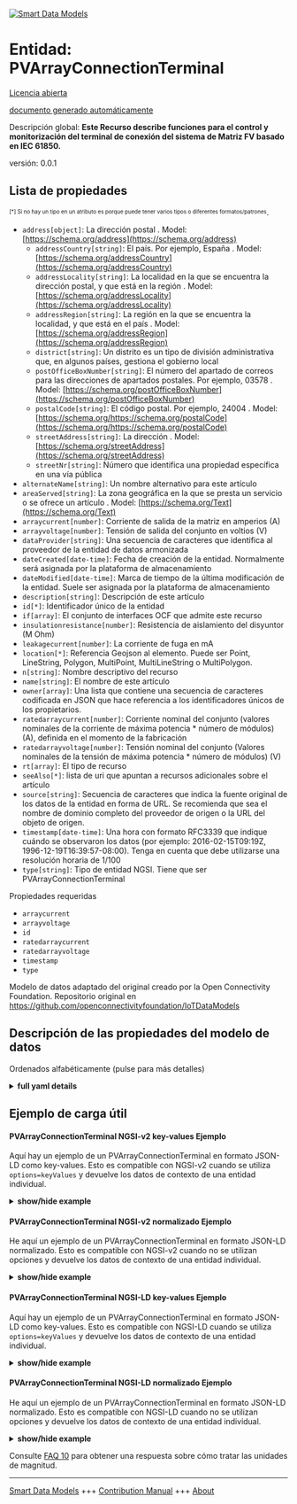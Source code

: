 <!-- 10-Header -->    
[![Smart Data Models](https://smartdatamodels.org/wp-content/uploads/2022/01/SmartDataModels_logo.png "Logo")](https://smartdatamodels.org)    
Entidad: PVArrayConnectionTerminal    
==================================<!-- /10-Header -->    
<!-- 15-License -->    
[Licencia abierta](https://github.com/smart-data-models//dataModel.OCF/blob/master/PVArrayConnectionTerminal/LICENSE.md)    
[documento generado automáticamente](https://docs.google.com/presentation/d/e/2PACX-1vTs-Ng5dIAwkg91oTTUdt8ua7woBXhPnwavZ0FxgR8BsAI_Ek3C5q97Nd94HS8KhP-r_quD4H0fgyt3/pub?start=false&loop=false&delayms=3000#slide=id.gb715ace035_0_60)    
<!-- /15-License -->    
<!-- 20-Description -->    
Descripción global: **Este Recurso describe funciones para el control y monitorización del terminal de conexión del sistema de Matriz FV basado en IEC 61850.**    
versión: 0.0.1    
<!-- /20-Description -->    
<!-- 30-PropertiesList -->    
## Lista de propiedades    
<sup><sub>[*] Si no hay un tipo en un atributo es porque puede tener varios tipos o diferentes formatos/patrones</sub></sup>.    
- `address[object]`: La dirección postal  . Model: [https://schema.org/address](https://schema.org/address)	- `addressCountry[string]`: El país. Por ejemplo, España  . Model: [https://schema.org/addressCountry](https://schema.org/addressCountry)    
	- `addressLocality[string]`: La localidad en la que se encuentra la dirección postal, y que está en la región  . Model: [https://schema.org/addressLocality](https://schema.org/addressLocality)    
	- `addressRegion[string]`: La región en la que se encuentra la localidad, y que está en el país  . Model: [https://schema.org/addressRegion](https://schema.org/addressRegion)    
	- `district[string]`: Un distrito es un tipo de división administrativa que, en algunos países, gestiona el gobierno local      
	- `postOfficeBoxNumber[string]`: El número del apartado de correos para las direcciones de apartados postales. Por ejemplo, 03578  . Model: [https://schema.org/postOfficeBoxNumber](https://schema.org/postOfficeBoxNumber)    
	- `postalCode[string]`: El código postal. Por ejemplo, 24004  . Model: [https://schema.org/https://schema.org/postalCode](https://schema.org/https://schema.org/postalCode)    
	- `streetAddress[string]`: La dirección  . Model: [https://schema.org/streetAddress](https://schema.org/streetAddress)    
	- `streetNr[string]`: Número que identifica una propiedad específica en una vía pública      
- `alternateName[string]`: Un nombre alternativo para este artículo  - `areaServed[string]`: La zona geográfica en la que se presta un servicio o se ofrece un artículo  . Model: [https://schema.org/Text](https://schema.org/Text)- `arraycurrent[number]`: Corriente de salida de la matriz en amperios (A)  - `arrayvoltage[number]`: Tensión de salida del conjunto en voltios (V)  - `dataProvider[string]`: Una secuencia de caracteres que identifica al proveedor de la entidad de datos armonizada  - `dateCreated[date-time]`: Fecha de creación de la entidad. Normalmente será asignada por la plataforma de almacenamiento  - `dateModified[date-time]`: Marca de tiempo de la última modificación de la entidad. Suele ser asignada por la plataforma de almacenamiento  - `description[string]`: Descripción de este artículo  - `id[*]`: Identificador único de la entidad  - `if[array]`: El conjunto de interfaces OCF que admite este recurso  - `insulationresistance[number]`: Resistencia de aislamiento del disyuntor (M Ohm)  - `leakagecurrent[number]`: La corriente de fuga en mA  - `location[*]`: Referencia Geojson al elemento. Puede ser Point, LineString, Polygon, MultiPoint, MultiLineString o MultiPolygon.  - `n[string]`: Nombre descriptivo del recurso  - `name[string]`: El nombre de este artículo  - `owner[array]`: Una lista que contiene una secuencia de caracteres codificada en JSON que hace referencia a los identificadores únicos de los propietarios.  - `ratedarraycurrent[number]`: Corriente nominal del conjunto (valores nominales de la corriente de máxima potencia * número de módulos) (A), definida en el momento de la fabricación  - `ratedarrayvoltage[number]`: Tensión nominal del conjunto (Valores nominales de la tensión de máxima potencia * número de módulos) (V)  - `rt[array]`: El tipo de recurso  - `seeAlso[*]`: lista de uri que apuntan a recursos adicionales sobre el artículo  - `source[string]`: Secuencia de caracteres que indica la fuente original de los datos de la entidad en forma de URL. Se recomienda que sea el nombre de dominio completo del proveedor de origen o la URL del objeto de origen.  - `timestamp[date-time]`: Una hora con formato RFC3339 que indique cuándo se observaron los datos (por ejemplo: 2016-02-15T09:19Z, 1996-12-19T16:39:57-08:00). Tenga en cuenta que debe utilizarse una resolución horaria de 1/100  - `type[string]`: Tipo de entidad NGSI. Tiene que ser PVArrayConnectionTerminal  <!-- /30-PropertiesList -->    
<!-- 35-RequiredProperties -->    
Propiedades requeridas    
- `arraycurrent`  - `arrayvoltage`  - `id`  - `ratedarraycurrent`  - `ratedarrayvoltage`  - `timestamp`  - `type`  <!-- /35-RequiredProperties -->    
<!-- 40-RequiredProperties -->    
Modelo de datos adaptado del original creado por la Open Connectivity Foundation. Repositorio original en https://github.com/openconnectivityfoundation/IoTDataModels    
<!-- /40-RequiredProperties -->    
<!-- 50-DataModelHeader -->    
## Descripción de las propiedades del modelo de datos    
Ordenados alfabéticamente (pulse para más detalles)    
<!-- /50-DataModelHeader -->    
<!-- 60-ModelYaml -->    
<details><summary><strong>full yaml details</strong></summary>      
```yaml    
PVArrayConnectionTerminal:      
  description: This Resource describes functions for the control and monitoring of IEC 61850 based PV Array system connection terminal.      
  properties:      
    address:      
      description: The mailing address      
      properties:      
        addressCountry:      
          description: 'The country. For example, Spain'      
          type: string      
          x-ngsi:      
            model: https://schema.org/addressCountry      
            type: Property      
        addressLocality:      
          description: 'The locality in which the street address is, and which is in the region'      
          type: string      
          x-ngsi:      
            model: https://schema.org/addressLocality      
            type: Property      
        addressRegion:      
          description: 'The region in which the locality is, and which is in the country'      
          type: string      
          x-ngsi:      
            model: https://schema.org/addressRegion      
            type: Property      
        district:      
          description: 'A district is a type of administrative division that, in some countries, is managed by the local government'      
          type: string      
          x-ngsi:      
            type: Property      
        postOfficeBoxNumber:      
          description: 'The post office box number for PO box addresses. For example, 03578'      
          type: string      
          x-ngsi:      
            model: https://schema.org/postOfficeBoxNumber      
            type: Property      
        postalCode:      
          description: 'The postal code. For example, 24004'      
          type: string      
          x-ngsi:      
            model: https://schema.org/https://schema.org/postalCode      
            type: Property      
        streetAddress:      
          description: The street address      
          type: string      
          x-ngsi:      
            model: https://schema.org/streetAddress      
            type: Property      
        streetNr:      
          description: Number identifying a specific property on a public street      
          type: string      
          x-ngsi:      
            type: Property      
      type: object      
      x-ngsi:      
        model: https://schema.org/address      
        type: Property      
    alternateName:      
      description: An alternative name for this item      
      type: string      
      x-ngsi:      
        type: Property      
    areaServed:      
      description: The geographic area where a service or offered item is provided      
      type: string      
      x-ngsi:      
        model: https://schema.org/Text      
        type: Property      
    arraycurrent:      
      description: Output current of array in Ampere (A)      
      readOnly: true      
      type: number      
      x-ngsi:      
        type: Property      
    arrayvoltage:      
      description: Output voltage of array in volts (V)      
      readOnly: true      
      type: number      
      x-ngsi:      
        type: Property      
    dataProvider:      
      description: A sequence of characters identifying the provider of the harmonised data entity      
      type: string      
      x-ngsi:      
        type: Property      
    dateCreated:      
      description: Entity creation timestamp. This will usually be allocated by the storage platform      
      format: date-time      
      type: string      
      x-ngsi:      
        type: Property      
    dateModified:      
      description: Timestamp of the last modification of the entity. This will usually be allocated by the storage platform      
      format: date-time      
      type: string      
      x-ngsi:      
        type: Property      
    description:      
      description: A description of this item      
      type: string      
      x-ngsi:      
        type: Property      
    id:      
      anyOf:      
        - description: Identifier format of any NGSI entity      
          maxLength: 256      
          minLength: 1      
          pattern: ^[\w\-\.\{\}\$\+\*\[\]`|~^@!,:\\]+$      
          type: string      
          x-ngsi:      
            type: Property      
        - description: Identifier format of any NGSI entity      
          format: uri      
          type: string      
          x-ngsi:      
            type: Property      
      description: Unique identifier of the entity      
      x-ngsi:      
        type: Property      
    if:      
      description: The OCF Interface set supported by this Resource      
      items:      
        enum:      
          - oic.if.s      
          - oic.if.baseline      
        type: string      
      minItems: 2      
      readOnly: true      
      type: array      
      uniqueItems: true      
      x-ngsi:      
        type: Property      
    insulationresistance:      
      description: Insulation resistance of circuit breaker (M Ohm)      
      readOnly: true      
      type: number      
      x-ngsi:      
        type: Property      
    leakagecurrent:      
      description: The leakage current in mA      
      readOnly: true      
      type: number      
      x-ngsi:      
        type: Property      
    location:      
      description: 'Geojson reference to the item. It can be Point, LineString, Polygon, MultiPoint, MultiLineString or MultiPolygon'      
      oneOf:      
        - description: Geojson reference to the item. Point      
          properties:      
            bbox:      
              items:      
                type: number      
              minItems: 4      
              type: array      
            coordinates:      
              items:      
                type: number      
              minItems: 2      
              type: array      
            type:      
              enum:      
                - Point      
              type: string      
          required:      
            - type      
            - coordinates      
          title: GeoJSON Point      
          type: object      
          x-ngsi:      
            type: GeoProperty      
        - description: Geojson reference to the item. LineString      
          properties:      
            bbox:      
              items:      
                type: number      
              minItems: 4      
              type: array      
            coordinates:      
              items:      
                items:      
                  type: number      
                minItems: 2      
                type: array      
              minItems: 2      
              type: array      
            type:      
              enum:      
                - LineString      
              type: string      
          required:      
            - type      
            - coordinates      
          title: GeoJSON LineString      
          type: object      
          x-ngsi:      
            type: GeoProperty      
        - description: Geojson reference to the item. Polygon      
          properties:      
            bbox:      
              items:      
                type: number      
              minItems: 4      
              type: array      
            coordinates:      
              items:      
                items:      
                  items:      
                    type: number      
                  minItems: 2      
                  type: array      
                minItems: 4      
                type: array      
              type: array      
            type:      
              enum:      
                - Polygon      
              type: string      
          required:      
            - type      
            - coordinates      
          title: GeoJSON Polygon      
          type: object      
          x-ngsi:      
            type: GeoProperty      
        - description: Geojson reference to the item. MultiPoint      
          properties:      
            bbox:      
              items:      
                type: number      
              minItems: 4      
              type: array      
            coordinates:      
              items:      
                items:      
                  type: number      
                minItems: 2      
                type: array      
              type: array      
            type:      
              enum:      
                - MultiPoint      
              type: string      
          required:      
            - type      
            - coordinates      
          title: GeoJSON MultiPoint      
          type: object      
          x-ngsi:      
            type: GeoProperty      
        - description: Geojson reference to the item. MultiLineString      
          properties:      
            bbox:      
              items:      
                type: number      
              minItems: 4      
              type: array      
            coordinates:      
              items:      
                items:      
                  items:      
                    type: number      
                  minItems: 2      
                  type: array      
                minItems: 2      
                type: array      
              type: array      
            type:      
              enum:      
                - MultiLineString      
              type: string      
          required:      
            - type      
            - coordinates      
          title: GeoJSON MultiLineString      
          type: object      
          x-ngsi:      
            type: GeoProperty      
        - description: Geojson reference to the item. MultiLineString      
          properties:      
            bbox:      
              items:      
                type: number      
              minItems: 4      
              type: array      
            coordinates:      
              items:      
                items:      
                  items:      
                    items:      
                      type: number      
                    minItems: 2      
                    type: array      
                  minItems: 4      
                  type: array      
                type: array      
              type: array      
            type:      
              enum:      
                - MultiPolygon      
              type: string      
          required:      
            - type      
            - coordinates      
          title: GeoJSON MultiPolygon      
          type: object      
          x-ngsi:      
            type: GeoProperty      
      x-ngsi:      
        type: GeoProperty      
    n:      
      description: Friendly name of the Resource      
      maxLength: 64      
      readOnly: true      
      type: string      
      x-ngsi:      
        type: Property      
    name:      
      description: The name of this item      
      type: string      
      x-ngsi:      
        type: Property      
    owner:      
      description: A List containing a JSON encoded sequence of characters referencing the unique Ids of the owner(s)      
      items:      
        anyOf:      
          - description: Identifier format of any NGSI entity      
            maxLength: 256      
            minLength: 1      
            pattern: ^[\w\-\.\{\}\$\+\*\[\]`|~^@!,:\\]+$      
            type: string      
            x-ngsi:      
              type: Property      
          - description: Identifier format of any NGSI entity      
            format: uri      
            type: string      
            x-ngsi:      
              type: Property      
        description: Unique identifier of the entity      
        x-ngsi:      
          type: Property      
      type: array      
      x-ngsi:      
        type: Property      
    ratedarraycurrent:      
      description: 'Rated current of array (Nominal values of maximum power current * number of modules) (A), defined at manufacturing time'      
      readOnly: true      
      type: number      
      x-ngsi:      
        type: Property      
    ratedarrayvoltage:      
      description: Rated voltage of array (Nominal values of maximum power voltage * number of modules) (V)      
      readOnly: true      
      type: number      
      x-ngsi:      
        type: Property      
    rt:      
      description: The Resource Type      
      items:      
        enum:      
          - oic.r.pvconnectionterminal      
        maxLength: 64      
        type: string      
      minItems: 1      
      readOnly: true      
      type: array      
      uniqueItems: true      
      x-ngsi:      
        type: Property      
    seeAlso:      
      description: list of uri pointing to additional resources about the item      
      oneOf:      
        - items:      
            format: uri      
            type: string      
          minItems: 1      
          type: array      
        - format: uri      
          type: string      
      x-ngsi:      
        type: Property      
    source:      
      description: 'A sequence of characters giving the original source of the entity data as a URL. Recommended to be the fully qualified domain name of the source provider, or the URL to the source object'      
      type: string      
      x-ngsi:      
        type: Property      
    timestamp:      
      description: 'An RFC3339 formatted time indicating when the data was observed (e.g.: 2016-02-15T09:19Z, 1996-12-19T16:39:57-08:00). Note that 1/100 time resolution should be used'      
      format: date-time      
      readOnly: true      
      type: string      
      x-ngsi:      
        type: Property      
    type:      
      description: NGSI entity type. It has to be PVArrayConnectionTerminal      
      enum:      
        - PVArrayConnectionTerminal      
      type: string      
      x-ngsi:      
        type: Property      
  required:      
    - ratedarrayvoltage      
    - ratedarraycurrent      
    - arrayvoltage      
    - arraycurrent      
    - timestamp      
    - id      
    - type      
  type: object      
  x-derived-from: https://raw.githubusercontent.com/openconnectivityfoundation/IoTDataModels/master/PVArraySystemConnectionTerminalResURI.swagger.json      
  x-disclaimer: 'Redistribution and use in source and binary forms, with or without modification, are permitted  provided that the license conditions are met. Copyleft (c) 2022 Contributors to Smart Data Models Program'      
  x-license-url: https://github.com/smart-data-models/dataModel.OCF/blob/master/PVArrayConnectionTerminal/LICENSE.md      
  x-model-schema: https://smart-data-models.github.io/dataModel.OCF/PVArrayConnectionTerminal/schema.json      
  x-model-tags: OCF      
  x-version: 0.0.1      
```    
</details>      
<!-- /60-ModelYaml -->    
<!-- 70-MiddleNotes -->    
<!-- /70-MiddleNotes -->    
<!-- 80-Examples -->    
## Ejemplo de carga útil    
#### PVArrayConnectionTerminal NGSI-v2 key-values Ejemplo    
Aquí hay un ejemplo de un PVArrayConnectionTerminal en formato JSON-LD como key-values. Esto es compatible con NGSI-v2 cuando se utiliza `options=keyValues` y devuelve los datos de contexto de una entidad individual.    
<details><summary><strong>show/hide example</strong></summary>      
```json  
{  
  "id": "urn:ngsi-ld:PVArrayConnectionTerminal:id:KTUG:11578156",  
  "dateCreated": "2007-08-08T01:12:34Z",  
  "dateModified": "2002-06-18T03:24:51Z",  
  "source": "Employee source ",  
  "name": "Board necessary religious natural sport music white. Natural explain before something first drug contain start. Party prevent live.",  
  "alternateName": "Theory type successful together. Raise study modern miss dog Democrat quickly.",  
  "description": "Every manage political record word group food break. Picture suddenly drug rule bring determine some forward. Beyond chair recently and.",  
  "dataProvider": "Own available buy country store build before. Alread",  
  "owner": [  
    "urn:ngsi-ld:PVArrayConnectionTerminal:items:UJLN:86914131",  
    "urn:ngsi-ld:PVArrayConnectionTerminal:items:GILX:20870916"  
  ],  
  "seeAlso": [  
    "urn:ngsi-ld:PVArrayConnectionTerminal:items:QIDT:79230225"  
  ],  
  "location": {  
    "type": "Point",  
    "coordinates": [  
      28.732768,  
      177.344405  
    ]  
  },  
  "address": {  
    "streetAddress": "Likely improve notice. True power home price check real leader.",  
    "addressLocality": "School n",  
    "addressRegion": "Organization recognize civil. Pm her then nothing increase.",  
    "addressCountry": "Industry product another knowledge else citizen month. Traditional page a although for study anyone. Could yourself plan base rise would.",  
    "postalCode": "First degree response able state m",  
    "postOfficeBoxNumber": "Son break either president stage population boy. Everything affect American race.",  
    "streetNr": "Water voice travel among see red. Republican total policy head Mrs deb",  
    "district": "Full per among clearly. Face hou"  
  },  
  "areaServed": "Buy break marriage also friend reach. Turn phone heart window. Assume be seek article.",  
  "rt": [  
    "oic.r.pvconnectionterminal"  
  ],  
  "ratedarrayvoltage": 650.3,  
  "ratedarraycurrent": 64.9,  
  "arrayvoltage": 382.2,  
  "arraycurrent": 379.1,  
  "leakagecurrent": 81.8,  
  "insulationresistance": 533.9,  
  "timestamp": "1994-06-14T12:11:52Z",  
  "n": "Standard towa",  
  "if": [  
    "oic.if.baseline",  
    "oic.if.s"  
  ],  
  "type": "PVArrayConnectionTerminal"  
}  
```  
</details>    
#### PVArrayConnectionTerminal NGSI-v2 normalizado Ejemplo    
He aquí un ejemplo de un PVArrayConnectionTerminal en formato JSON-LD normalizado. Esto es compatible con NGSI-v2 cuando no se utilizan opciones y devuelve los datos de contexto de una entidad individual.    
<details><summary><strong>show/hide example</strong></summary>      
```json  
{  
  "id": "urn:ngsi-ld:PVArrayConnectionTerminal:id:KTUG:11578156",  
  "dateCreated": {  
    "type": "DateTime",  
    "value": "2007-08-08T01:12:34Z"  
  },  
  "dateModified": {  
    "type": "DateTime",  
    "value": "2002-06-18T03:24:51Z"  
  },  
  "source": {  
    "type": "Text",  
    "value": "Employee source "  
  },  
  "name": {  
    "type": "Text",  
    "value": "Board necessary religious natural sport music white. Natural explain before something first drug contain start. Party prevent live."  
  },  
  "alternateName": {  
    "type": "Text",  
    "value": "Theory type successful together. Raise study modern miss dog Democrat quickly."  
  },  
  "description": {  
    "type": "Text",  
    "value": "Every manage political record word group food break. Picture suddenly drug rule bring determine some forward. Beyond chair recently and."  
  },  
  "dataProvider": {  
    "type": "Text",  
    "value": "Own available buy country store build before. Alread"  
  },  
  "owner": {  
    "type": "StructuredValue",  
    "value": [  
      "urn:ngsi-ld:PVArrayConnectionTerminal:items:UJLN:86914131",  
      "urn:ngsi-ld:PVArrayConnectionTerminal:items:GILX:20870916"  
    ]  
  },  
  "seeAlso": {  
    "type": "StructuredValue",  
    "value": [  
      "urn:ngsi-ld:PVArrayConnectionTerminal:items:QIDT:79230225"  
    ]  
  },  
  "location": {  
    "type": "geo:json",  
    "value": {  
      "type": "Point",  
      "coordinates": [  
        28.732768,  
        177.344405  
      ]  
    }  
  },  
  "address": {  
    "type": "StructuredValue",  
    "value": {  
      "streetAddress": "Likely improve notice. True power home price check real leader.",  
      "addressLocality": "School n",  
      "addressRegion": "Organization recognize civil. Pm her then nothing increase.",  
      "addressCountry": "Industry product another knowledge else citizen month. Traditional page a although for study anyone. Could yourself plan base rise would.",  
      "postalCode": "First degree response able state m",  
      "postOfficeBoxNumber": "Son break either president stage population boy. Everything affect American race.",  
      "streetNr": "Water voice travel among see red. Republican total policy head Mrs deb",  
      "district": "Full per among clearly. Face hou"  
    }  
  },  
  "areaServed": {  
    "type": "Text",  
    "value": "Buy break marriage also friend reach. Turn phone heart window. Assume be seek article."  
  },  
  "rt": {  
    "type": "StructuredValue",  
    "value": [  
      "oic.r.pvconnectionterminal"  
    ]  
  },  
  "ratedarrayvoltage": {  
    "type": "Number",  
    "value": 650.3  
  },  
  "ratedarraycurrent": {  
    "type": "Number",  
    "value": 64.9  
  },  
  "arrayvoltage": {  
    "type": "Number",  
    "value": 382.2  
  },  
  "arraycurrent": {  
    "type": "Number",  
    "value": 379.1  
  },  
  "leakagecurrent": {  
    "type": "Number",  
    "value": 81.8  
  },  
  "insulationresistance": {  
    "type": "Number",  
    "value": 533.9  
  },  
  "timestamp": {  
    "type": "DateTime",  
    "value": "1994-06-14T12:11:52Z"  
  },  
  "n": {  
    "type": "Text",  
    "value": "Standard towa"  
  },  
  "if": {  
    "type": "StructuredValue",  
    "value": [  
      "oic.if.baseline",  
      "oic.if.s"  
    ]  
  },  
  "type": "PVArrayConnectionTerminal"  
}  
```  
</details>    
#### PVArrayConnectionTerminal NGSI-LD key-values Ejemplo    
Aquí hay un ejemplo de un PVArrayConnectionTerminal en formato JSON-LD como key-values. Esto es compatible con NGSI-LD cuando se utiliza `options=keyValues` y devuelve los datos de contexto de una entidad individual.    
<details><summary><strong>show/hide example</strong></summary>      
```json  
{  
  "id": "urn:ngsi-ld:PVArrayConnectionTerminal:id:KTUG:11578156",  
  "dateCreated": "2007-08-08T01:12:34Z",  
  "dateModified": "2002-06-18T03:24:51Z",  
  "source": "Employee source ",  
  "name": "Board necessary religious natural sport music white. Natural explain before something first drug contain start. Party prevent live.",  
  "alternateName": "Theory type successful together. Raise study modern miss dog Democrat quickly.",  
  "description": "Every manage political record word group food break. Picture suddenly drug rule bring determine some forward. Beyond chair recently and.",  
  "dataProvider": "Own available buy country store build before. Alread",  
  "owner": [  
    "urn:ngsi-ld:PVArrayConnectionTerminal:items:UJLN:86914131",  
    "urn:ngsi-ld:PVArrayConnectionTerminal:items:GILX:20870916"  
  ],  
  "seeAlso": [  
    "urn:ngsi-ld:PVArrayConnectionTerminal:items:QIDT:79230225"  
  ],  
  "location": {  
    "type": "Point",  
    "coordinates": [  
      28.732768,  
      177.344405  
    ]  
  },  
  "address": {  
    "streetAddress": "Likely improve notice. True power home price check real leader.",  
    "addressLocality": "School n",  
    "addressRegion": "Organization recognize civil. Pm her then nothing increase.",  
    "addressCountry": "Industry product another knowledge else citizen month. Traditional page a although for study anyone. Could yourself plan base rise would.",  
    "postalCode": "First degree response able state m",  
    "postOfficeBoxNumber": "Son break either president stage population boy. Everything affect American race.",  
    "streetNr": "Water voice travel among see red. Republican total policy head Mrs deb",  
    "district": "Full per among clearly. Face hou"  
  },  
  "areaServed": "Buy break marriage also friend reach. Turn phone heart window. Assume be seek article.",  
  "rt": [  
    "oic.r.pvconnectionterminal"  
  ],  
  "ratedarrayvoltage": 650.3,  
  "ratedarraycurrent": 64.9,  
  "arrayvoltage": 382.2,  
  "arraycurrent": 379.1,  
  "leakagecurrent": 81.8,  
  "insulationresistance": 533.9,  
  "timestamp": "1994-06-14T12:11:52Z",  
  "n": "Standard towa",  
  "if": [  
    "oic.if.baseline",  
    "oic.if.s"  
  ],  
  "type": "PVArrayConnectionTerminal",  
  "@context": [  
    "https://smartdatamodels.org/context.jsonld"  
  ]  
}  
```  
</details>    
#### PVArrayConnectionTerminal NGSI-LD normalizado Ejemplo    
He aquí un ejemplo de un PVArrayConnectionTerminal en formato JSON-LD normalizado. Esto es compatible con NGSI-LD cuando no se utilizan opciones y devuelve los datos de contexto de una entidad individual.    
<details><summary><strong>show/hide example</strong></summary>      
```json  
{  
    "id": "urn:ngsi-ld:PVArrayConnectionTerminal:id:KTUG:11578156",  
    "dateCreated": {  
        "type": "Property",  
        "value": {  
            "@type": "DateTime",  
            "@value": "2007-08-08T01:12:34Z"  
        }  
    },  
    "dateModified": {  
        "type": "Property",  
        "value": {  
            "@type": "DateTime",  
            "@value": "2002-06-18T03:24:51Z"  
        }  
    },  
    "source": {  
        "type": "Property",  
        "value": "Employee source "  
    },  
    "name": {  
        "type": "Property",  
        "value": "Board necessary religious natural sport music white. Natural explain before something first drug contain start. Party prevent live."  
    },  
    "alternateName": {  
        "type": "Property",  
        "value": "Theory type successful together. Raise study modern miss dog Democrat quickly."  
    },  
    "description": {  
        "type": "Property",  
        "value": "Every manage political record word group food break. Picture suddenly drug rule bring determine some forward. Beyond chair recently and."  
    },  
    "dataProvider": {  
        "type": "Property",  
        "value": "Own available buy country store build before. Alread"  
    },  
    "owner": {  
        "type": "Property",  
        "value": [  
            "urn:ngsi-ld:PVArrayConnectionTerminal:items:UJLN:86914131",  
            "urn:ngsi-ld:PVArrayConnectionTerminal:items:GILX:20870916"  
        ]  
    },  
    "seeAlso": {  
        "type": "Property",  
        "value": [  
            "urn:ngsi-ld:PVArrayConnectionTerminal:items:QIDT:79230225"  
        ]  
    },  
    "location": {  
        "type": "GeoProperty",  
        "value": {  
            "type": "Point",  
            "coordinates": [  
                28.732768,  
                177.344405  
            ]  
        }  
    },  
    "address": {  
        "type": "Property",  
        "value": {  
            "streetAddress": "Likely improve notice. True power home price check real leader.",  
            "addressLocality": "School n",  
            "addressRegion": "Organization recognize civil. Pm her then nothing increase.",  
            "addressCountry": "Industry product another knowledge else citizen month. Traditional page a although for study anyone. Could yourself plan base rise would.",  
            "postalCode": "First degree response able state m",  
            "postOfficeBoxNumber": "Son break either president stage population boy. Everything affect American race.",  
            "streetNr": "Water voice travel among see red. Republican total policy head Mrs deb",  
            "district": "Full per among clearly. Face hou"  
        }  
    },  
    "areaServed": {  
        "type": "Property",  
        "value": "Buy break marriage also friend reach. Turn phone heart window. Assume be seek article."  
    },  
    "rt": {  
        "type": "Property",  
        "value": [  
            "oic.r.pvconnectionterminal"  
        ]  
    },  
    "ratedarrayvoltage": {  
        "type": "Property",  
        "value": 650.3  
    },  
    "ratedarraycurrent": {  
        "type": "Property",  
        "value": 64.9  
    },  
    "arrayvoltage": {  
        "type": "Property",  
        "value": 382.2  
    },  
    "arraycurrent": {  
        "type": "Property",  
        "value": 379.1  
    },  
    "leakagecurrent": {  
        "type": "Property",  
        "value": 81.8  
    },  
    "insulationresistance": {  
        "type": "Property",  
        "value": 533.9  
    },  
    "timestamp": {  
        "type": "Property",  
        "value": {  
            "@type": "DateTime",  
            "@value": "1994-06-14T12:11:52Z"  
        }  
    },  
    "n": {  
        "type": "Property",  
        "value": "Standard towa"  
    },  
    "if": {  
        "type": "Property",  
        "value": [  
            "oic.if.baseline",  
            "oic.if.s"  
        ]  
    },  
    "type": "PVArrayConnectionTerminal",  
    "@context": [  
        "https://smartdatamodels.org/context.jsonld"  
    ]  
}  
```  
</details><!-- /80-Examples -->    
<!-- 90-FooterNotes -->    
<!-- /90-FooterNotes -->    
<!-- 95-Units -->    
Consulte [FAQ 10](https://smartdatamodels.org/index.php/faqs/) para obtener una respuesta sobre cómo tratar las unidades de magnitud.    
<!-- /95-Units -->    
<!-- 97-LastFooter -->    
---    
[Smart Data Models](https://smartdatamodels.org) +++ [Contribution Manual](https://bit.ly/contribution_manual) +++ [About](https://bit.ly/Introduction_SDM)<!-- /97-LastFooter -->    
